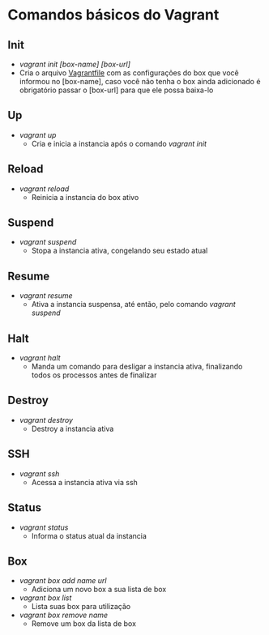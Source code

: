 # Comandos básicos do Vagrant

## Init
*  _vagrant init [box-name] [box-url]_
  * Cria o arquivo [Vagrantfile](http://docs.vagrantup.com/v2/vagrantfile/) com as configurações do box que você informou no [box-name], caso você não tenha o box ainda adicionado é obrigatório passar o [box-url] para que ele possa baixa-lo

## Up
* _vagrant up_
  * Cria e inicia a instancia após o comando _vagrant init_

## Reload
* _vagrant reload_
  * Reinicia a instancia do box ativo

## Suspend
* _vagrant suspend_
  * Stopa a instancia ativa, congelando seu estado atual

## Resume
* _vagrant resume_
  * Ativa a instancia suspensa, até então, pelo comando _vagrant suspend_

## Halt
* _vagrant halt_
  * Manda um comando para desligar a instancia ativa, finalizando todos os processos antes de finalizar

## Destroy
* _vagrant destroy_
  * Destroy a instancia ativa

## SSH
* _vagrant ssh_
  * Acessa a instancia ativa via ssh

## Status
* _vagrant status_
  * Informa o status atual da instancia

## Box
* _vagrant box add name url_
  * Adiciona um novo box a sua lista de box
* _vagrant box list_
  * Lista suas box para utilização
* _vagrant box remove name_
  * Remove um box da lista de box